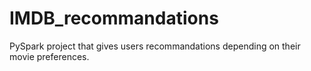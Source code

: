 # IMDB_recommandations
PySpark project that gives users recommandations depending on their movie preferences.
